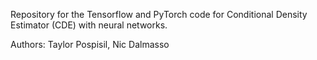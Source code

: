 Repository for the Tensorflow and PyTorch code for Conditional Density Estimator (CDE) with neural networks.

Authors: Taylor Pospisil, Nic Dalmasso

